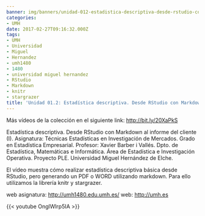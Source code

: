 ```yaml
---
banner: img/banners/unidad-012-estadistica-descriptiva-desde-rstudio-con-markdown-al-informe-del-cliente-i.jpg
categories:
- UMH
date: 2017-02-27T09:16:32.000Z
tags:
- UMH
- Universidad
- Miguel
- Hernandez
- umh1480
- 1480
- universidad miguel hernandez
- RStudio
- Markdown
- knitr
- stargrazer
title: 'Unidad 01.2: Estadística descriptiva. Desde RStudio con Markdown al informe del cliente (I)'
---
```


Más vídeos de la colección en el siguiente link: http://bit.ly/20XaPkS

Estadística descriptiva. Desde RStudio con Markdown al informe del cliente (I).
Asignatura: Técnicas Estadísticas en Investigación de Mercados.
Grado en Estadística Empresarial.
Profesor: Xavier Barber i Vallés.
Dpto. de Estadística, Matemáticas e Informática.
Área de Estadística e Investigación Operativa.
Proyecto PLE. Universidad Miguel Hernández de Elche.

El vídeo muestra cómo realizar estadística descriptiva básica desde RStudio, pero generando un PDF o WORD utilizando markdown. Para ello utilizamos la librería knitr y stargrazer.

web asignatura: http://umh1480.edu.umh.es/
web: http://umh.es

{{< youtube OnglWlrp5IA >}}
